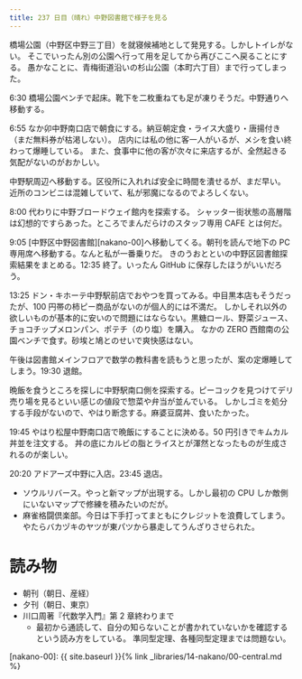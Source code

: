 ```yaml
---
title: 237 日目（晴れ）中野図書館で様子を見る
---
```


橋場公園（中野区中野三丁目）を就寝候補地として発見する。しかしトイレがない。
そこでいったん別の公園へ行って用を足してから再びここへ戻ることにする。
愚かなことに、青梅街道沿いの杉山公園（本町六丁目）まで行ってしまった。

6:30 橋場公園ベンチで起床。靴下を二枚重ねても足が凍りそうだ。中野通りへ移動する。

6:55 なか卯中野南口店で朝食にする。納豆朝定食・ライス大盛り・唐揚付き（まだ無料券が枯渇しない）。
店内には私の他に客一人がいるが、メシを食い終わって爆睡している。
また、食事中に他の客が次々に来店するが、全然起きる気配がないのがおかしい。

中野駅周辺へ移動する。区役所に入れれば安全に時間を潰せるが、まだ早い。
近所のコンビニは混雑していて、私が邪魔になるのでよろしくない。

8:00 代わりに中野ブロードウェイ館内を探索する。
シャッター街状態の高層階は幻想的ですらあった。ところでまんだらけのスタッフ専用 CAFE とは何だ。

9:05 [中野区中野図書館][nakano-00]へ移動してくる。朝刊を読んで地下の PC 専用席へ移動する。なんと私が一番乗りだ。
きのうおとといの中野区図書館探索結果をまとめる。12:35 終了。いったん GitHub に保存したほうがいいだろう。

13:25 ドン・キホーテ中野駅前店でおやつを買ってみる。中目黒本店もそうだったが、100 円帯の柿ピー商品がないのが個人的には不満だ。
しかしそれ以外の欲しいものが基本的に安いので問題にはならない。黒糖ロール、野菜ジュース、チョコチップメロンパン、ポテチ（のり塩）を購入。
なかの ZERO 西館南の公園ベンチで食す。砂埃と鳩とのせいで爽快感はない。

午後は図書館メインフロアで数学の教科書を読もうと思ったが、案の定爆睡してしまう。19:30 退館。

晩飯を食うところを探しに中野駅南口側を探索する。ピーコックを見つけてデリ売り場を見るといい感じの値段で惣菜や弁当が並んでいる。
しかしゴミを処分する手段がないので、やはり断念する。麻婆豆腐丼、食いたかった。

19:45 やはり松屋中野南口店で晩飯にすることに決める。50 円引きでキムカル丼並を注文する。
丼の底にカルビの脂とライスとが渾然となったものが生成されるのが楽しい。

20:20 アドアーズ中野に入店。23:45 退店。
* ソウルリバース。やっと新マップが出現する。しかし最初の CPU しか敵側にいないマップで修練を積みたいのだが。
* 麻雀格闘倶楽部。今日は下手打ってまともにクレジットを浪費してしまう。やたらバカヅキのヤツが東パツから暴走してうんざりさせられた。

# 読み物

* 朝刊（朝日、産経）
* 夕刊（朝日、東京）
* 川口周著『代数学入門』第 2 章終わりまで
  * 最初から通読して、自分の知らないことが書かれていないかを確認するという読み方をしている。
    準同型定理、各種同型定理までは問題ない。

[nakano-00]: {{ site.baseurl }}{% link _libraries/14-nakano/00-central.md %}

